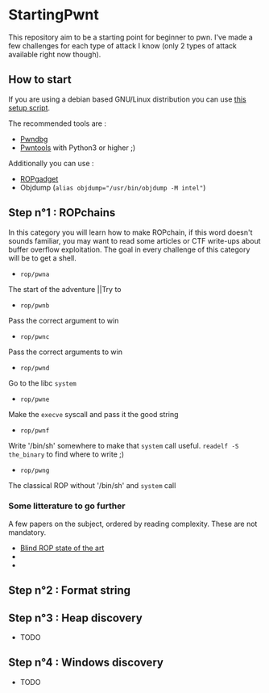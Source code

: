 # StartingPwnt

This repository aim to be a starting point for beginner to pwn. I've made a few challenges for each type of attack I know (only 2 types of attack available right now though).

## How to start

If you are using a debian based GNU/Linux distribution you can use [this setup script](./utils/setup.sh).

The recommended tools are :

* [Pwndbg](https://github.com/pwndbg/pwndbg)
* [Pwntools](https://github.com/Gallopsled/pwntools) with Python3 or higher ;)

Additionally you can use :

* [ROPgadget](https://github.com/JonathanSalwan/ROPgadget)
* Objdump (`alias objdump="/usr/bin/objdump -M intel"`)

## Step n°1 : ROPchains

In this category you will learn how to make ROPchain, if this word doesn't sounds familiar, you may want to read some articles or CTF write-ups about buffer overflow exploitation. The goal in every challenge of this category will be to get a shell.

* `rop/pwna`

The start of the adventure
||Try to 

* `rop/pwnb`

Pass the correct argument to win

* `rop/pwnc`

Pass the correct arguments to win

* `rop/pwnd`

Go to the libc `system`

* `rop/pwne`

Make the `execve` syscall and pass it the good string

* `rop/pwnf`

Write '/bin/sh' somewhere to make that `system` call useful.
`readelf -S the_binary` to find where to write ;)

* `rop/pwng`

The classical ROP without '/bin/sh' and `system` call

### Some litterature to go further

A few papers on the subject, ordered by reading complexity. These are not mandatory.

* [Blind ROP state of the art](www.scs.stanford.edu/brop/bittau-brop.pdf)
* 
*

## Step n°2 : Format string

## Step n°3 : Heap discovery

* TODO

## Step n°4 : Windows discovery

* TODO

